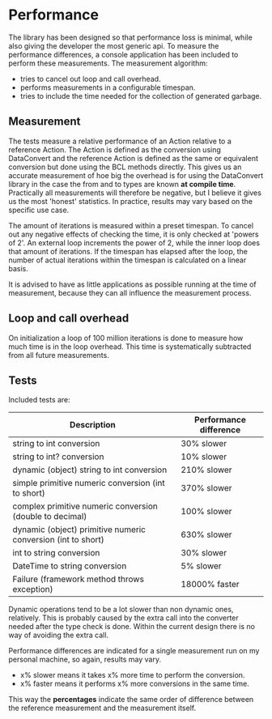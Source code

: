 # Performance
The library has been designed so that performance loss is minimal, while also giving the developer the most generic api.
To measure the performance differences, a console application has been included to perform these measurements.
The measurement algorithm:
* tries to cancel out loop and call overhead.
* performs measurements in a configurable timespan.
* tries to include the time needed for the collection of generated garbage.

## Measurement
The tests measure a relative performance of an Action relative to a reference Action. 
The Action is defined as the conversion using DataConvert and the reference Action is defined as the same or equivalent conversion but done using the BCL methods directly.
This gives us an accurate measurement of hoe big the overhead is for using the DataConvert library in the case the from and to types are known **at compile time**.
Practically all measurements will therefore be negative, but I believe it gives us the most 'honest' statistics.
In practice, results may vary based on the specific use case.

The amount of iterations is measured within a preset timespan.
To cancel out any negative effects of checking the time, it is only checked at 'powers of 2'.
An external loop increments the power of 2, while the inner loop does that amount of iterations. 
If the timespan has elapsed after the loop, the number of actual iterations within the timespan is calculated on a linear basis. 

It is advised to have as little applications as possible running at the time of measurement, because they can all influence the measurement process.

## Loop and call overhead
On initialization a loop of 100 million iterations is done to measure how much time is in the loop overhead. 
This time is systematically subtracted from all future measurements.

## Tests
Included tests are:

| Description | Performance difference |
| ----------- | ---------------------- |
| string to int conversion | 30% slower |
| string to int? conversion | 10% slower |
| dynamic (object) string to int conversion | 210% slower |
| simple primitive numeric conversion (int to short) | 370% slower |
| complex primitive numeric conversion (double to decimal) | 100% slower | 
| dynamic (object) primitive numeric conversion (int to short) | 630% slower |
| int to string conversion | 30% slower |
| DateTime to string conversion | 5% slower |
| Failure (framework method throws exception) | 18000% faster |

Dynamic operations tend to be a lot slower than non dynamic ones, relatively. 
This is probably caused by the extra call into the converter needed after the type check is done.
Within the current design there is no way of avoiding the extra call. 

Performance differences are indicated for a single measurement run on my personal machine, so again, results may vary. 

* x% slower means it takes x% more time to perform the conversion.
* x% faster means it performs x% more conversions in the same time.

This way the **percentages** indicate the same order of difference between the reference measurement and the measurement itself.
